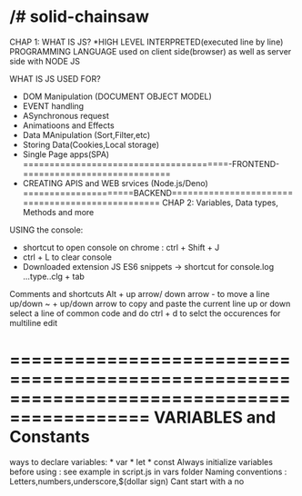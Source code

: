 /# solid-chainsaw
=======================================================================================
CHAP 1: 
WHAT IS JS?
*HIGH LEVEL INTERPRETED(executed line by line) PROGRAMMING LANGUAGE used on client side(browser) as well as server side with NODE JS

WHAT IS JS USED FOR?
* DOM Manipulation (DOCUMENT OBJECT MODEL)
* EVENT handling 
* ASynchronous request
* Animatioons and Effects
* Data MAnipulation (Sort,Filter,etc)
* Storing Data(Cookies,Local storage)
* Single Page apps(SPA)
=======================================-FRONTEND-============================
* CREATING APIS and WEB srvices (Node.js/Deno)
=====================BACKEND=================================================
CHAP 2: Variables, Data types, Methods and more

USING the console:
* shortcut to open console on chrome : ctrl  + Shift + J
* ctrl + L to clear console
* Downloaded extension JS ES6 snippets -> shortcut for console.log ...type..clg + tab



Comments and shortcuts
Alt + up arrow/ down arrow - to move a line up/down
~ + up/down arrow to copy and paste the current line up or down 
select a line of common code and do ctrl + d to selct the occurences for multiline edit


===========================================================================================
VARIABLES and Constants
==========================================================================================
ways to declare variables: * var * let  * const
Always initialize variables before using : see example in script.js in vars folder
Naming conventions :
Letters,numbers,underscore,$(dollar sign)
Cant start with a no